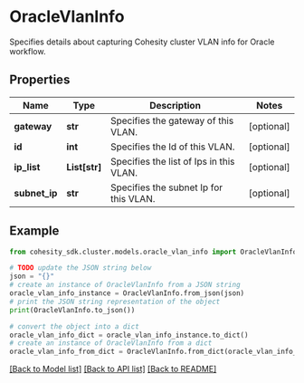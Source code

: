 # OracleVlanInfo

Specifies details about capturing Cohesity cluster VLAN info for Oracle workflow.

## Properties

Name | Type | Description | Notes
------------ | ------------- | ------------- | -------------
**gateway** | **str** | Specifies the gateway of this VLAN. | [optional] 
**id** | **int** | Specifies the Id of this VLAN. | [optional] 
**ip_list** | **List[str]** | Specifies the list of Ips in this VLAN. | [optional] 
**subnet_ip** | **str** | Specifies the subnet Ip for this VLAN. | [optional] 

## Example

```python
from cohesity_sdk.cluster.models.oracle_vlan_info import OracleVlanInfo

# TODO update the JSON string below
json = "{}"
# create an instance of OracleVlanInfo from a JSON string
oracle_vlan_info_instance = OracleVlanInfo.from_json(json)
# print the JSON string representation of the object
print(OracleVlanInfo.to_json())

# convert the object into a dict
oracle_vlan_info_dict = oracle_vlan_info_instance.to_dict()
# create an instance of OracleVlanInfo from a dict
oracle_vlan_info_from_dict = OracleVlanInfo.from_dict(oracle_vlan_info_dict)
```
[[Back to Model list]](../README.md#documentation-for-models) [[Back to API list]](../README.md#documentation-for-api-endpoints) [[Back to README]](../README.md)



